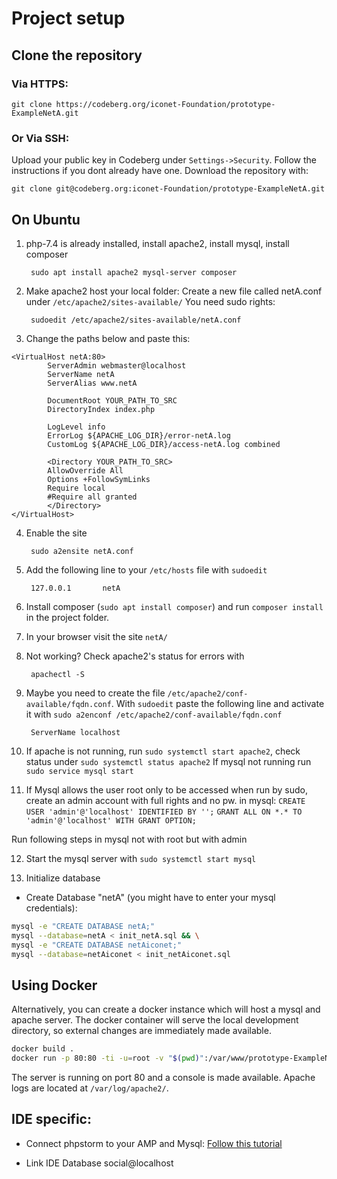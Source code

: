 # Project setup

## Clone the repository

### Via HTTPS:

    git clone https://codeberg.org/iconet-Foundation/prototype-ExampleNetA.git

### Or Via SSH:

Upload your public key in Codeberg under `Settings->Security`. Follow the instructions if you dont already have one.
Download the repository with:

    git clone git@codeberg.org:iconet-Foundation/prototype-ExampleNetA.git

## On Ubuntu

1. php-7.4 is already installed, install apache2, install mysql, install composer

        sudo apt install apache2 mysql-server composer

2. Make apache2 host your local folder: Create a new file called netA.conf under `/etc/apache2/sites-available/` You
   need sudo rights:

        sudoedit /etc/apache2/sites-available/netA.conf

3. Change the paths below and paste this:

```
<VirtualHost netA:80>
        ServerAdmin webmaster@localhost
        ServerName netA
        ServerAlias www.netA

        DocumentRoot YOUR_PATH_TO_SRC
        DirectoryIndex index.php

        LogLevel info
        ErrorLog ${APACHE_LOG_DIR}/error-netA.log
        CustomLog ${APACHE_LOG_DIR}/access-netA.log combined

        <Directory YOUR_PATH_TO_SRC>
        AllowOverride All
        Options +FollowSymLinks
        Require local
        #Require all granted
        </Directory>
</VirtualHost>
```

4. Enable the site

        sudo a2ensite netA.conf


5. Add the following line to your `/etc/hosts` file with `sudoedit`

        127.0.0.1       netA

6. Install composer (`sudo apt install composer`) and run `composer install` in the project folder.


7. In your browser visit the site `netA/`

8. Not working? Check apache2's status for errors with

        apachectl -S


9. Maybe you need to create the file `/etc/apache2/conf-available/fqdn.conf`. With `sudoedit` paste the following line and activate it with `sudo a2enconf /etc/apache2/conf-available/fqdn.conf`

        ServerName localhost


10. If apache is not running, run `sudo systemctl start apache2`, check status under `sudo systemctl status apache2`
   If mysql not running run `sudo service mysql start`


11. If Mysql allows the user root only to be accessed when run by sudo, create an admin account with full rights and no
    pw.
    in mysql:
    `CREATE USER 'admin'@'localhost' IDENTIFIED BY '';`
    `GRANT ALL ON *.* TO 'admin'@'localhost' WITH GRANT OPTION;`

Run following steps in mysql not with root but with admin

12. Start the mysql server with `sudo systemctl start mysql`

13. Initialize database
- Create Database "netA" (you might have to enter your mysql credentials):
``` bash
mysql -e "CREATE DATABASE netA;"
mysql --database=netA < init_netA.sql && \
mysql -e "CREATE DATABASE netAiconet;"
mysql --database=netAiconet < init_netAiconet.sql
```

## Using Docker

Alternatively, you can create a docker instance which will host a mysql and apache server.
The docker container will serve the local development directory, so external changes are immediately made available.

```bash
docker build .
docker run -p 80:80 -ti -u=root -v "$(pwd)":/var/www/prototype-ExampleNetA <docker image id>
```

The server is running on port 80 and a console is made available. Apache logs are located at `/var/log/apache2/`.

## IDE specific:

- Connect phpstorm to your AMP and
  Mysql: [Follow this tutorial](https://www.jetbrains.com/help/phpstorm/installing-an-amp-package.html)

- Link IDE Database social@localhost

